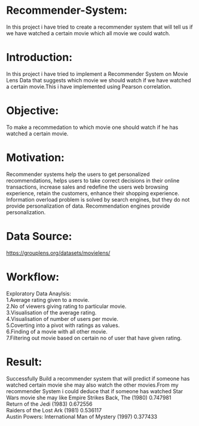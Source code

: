 # Recommender-System:
In this project i have tried to create a recommender system that will tell us if we have watched a certain movie which all movie we could watch.
# Introduction:
In this project i have tried to implement a Recommender System on Movie Lens Data that suggests which movie we should watch if 
we have watched a certain movie.This i have implemented using Pearson correlation.
# Objective:
To make a recommedation to which movie one should watch if he has watched a certain movie.
# Motivation:
Recommender systems help the users to get personalized recommendations, helps users to take correct decisions in their online transactions, increase sales and redefine the users web browsing experience, retain the customers, enhance their shopping experience. Information overload problem is solved by search engines, but they do not provide personalization of data. Recommendation engines provide personalization. 
# Data Source:
https://grouplens.org/datasets/movielens/
# Workflow:    
  Exploratory Data Anaylsis:    
   1.Average rating given to a movie.    
   2.No of viewers giving rating to particular movie.    
   3.Visualisation of the average rating.    
   4.Visualisation of number of users per movie.    
   5.Coverting into a pivot with ratings as values.    
   6.Finding of a movie with all other movie.    
   7.Filtering out movie based on certain no of user that have given rating.    
# Result:
Successfully Build a recommender system that will predict if someone has watched certain movie she may also watch the other movies.From my recommender System i could deduce that if someone has watched Star Wars movie she may like 
Empire Strikes Back, The (1980)	0.747981	
Return of the Jedi (1983)	0.672556	
Raiders of the Lost Ark (1981)	0.536117	
Austin Powers: International Man of Mystery (1997) 0.377433	
  
